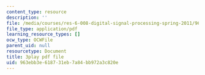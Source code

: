 ```yaml
---
content_type: resource
description: ''
file: /media/courses/res-6-008-digital-signal-processing-spring-2011/963ebb3e618731eb7a84bb972a3c820e_xwRn_lTA6JY.pdf
file_type: application/pdf
learning_resource_types: []
ocw_type: OCWFile
parent_uid: null
resourcetype: Document
title: 3play pdf file
uid: 963ebb3e-6187-31eb-7a84-bb972a3c820e
---
```

